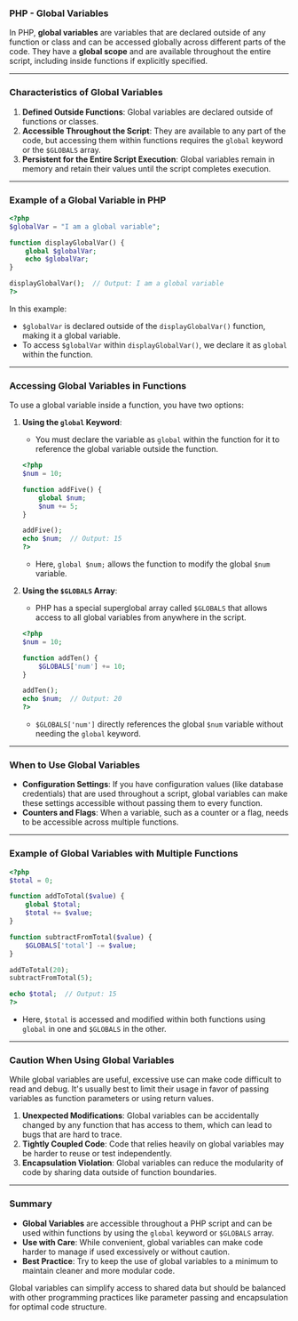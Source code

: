 ### PHP - Global Variables

In PHP, **global variables** are variables that are declared outside of any function or class and can be accessed globally across different parts of the code. They have a **global scope** and are available throughout the entire script, including inside functions if explicitly specified.

---

### Characteristics of Global Variables

1. **Defined Outside Functions**: Global variables are declared outside of functions or classes.
2. **Accessible Throughout the Script**: They are available to any part of the code, but accessing them within functions requires the `global` keyword or the `$GLOBALS` array.
3. **Persistent for the Entire Script Execution**: Global variables remain in memory and retain their values until the script completes execution.

---

### Example of a Global Variable in PHP

```php
<?php
$globalVar = "I am a global variable";

function displayGlobalVar() {
    global $globalVar;
    echo $globalVar;
}

displayGlobalVar();  // Output: I am a global variable
?>
```

In this example:
- `$globalVar` is declared outside of the `displayGlobalVar()` function, making it a global variable.
- To access `$globalVar` within `displayGlobalVar()`, we declare it as `global` within the function.

---

### Accessing Global Variables in Functions

To use a global variable inside a function, you have two options:

1. **Using the `global` Keyword**:
   - You must declare the variable as `global` within the function for it to reference the global variable outside the function.

   ```php
   <?php
   $num = 10;

   function addFive() {
       global $num;
       $num += 5;
   }

   addFive();
   echo $num;  // Output: 15
   ?>
   ```

   - Here, `global $num;` allows the function to modify the global `$num` variable.

2. **Using the `$GLOBALS` Array**:
   - PHP has a special superglobal array called `$GLOBALS` that allows access to all global variables from anywhere in the script.

   ```php
   <?php
   $num = 10;

   function addTen() {
       $GLOBALS['num'] += 10;
   }

   addTen();
   echo $num;  // Output: 20
   ?>
   ```

   - `$GLOBALS['num']` directly references the global `$num` variable without needing the `global` keyword.

---

### When to Use Global Variables

- **Configuration Settings**: If you have configuration values (like database credentials) that are used throughout a script, global variables can make these settings accessible without passing them to every function.
- **Counters and Flags**: When a variable, such as a counter or a flag, needs to be accessible across multiple functions.

---

### Example of Global Variables with Multiple Functions

```php
<?php
$total = 0;

function addToTotal($value) {
    global $total;
    $total += $value;
}

function subtractFromTotal($value) {
    $GLOBALS['total'] -= $value;
}

addToTotal(20);
subtractFromTotal(5);

echo $total;  // Output: 15
?>
```

- Here, `$total` is accessed and modified within both functions using `global` in one and `$GLOBALS` in the other.

---

### Caution When Using Global Variables

While global variables are useful, excessive use can make code difficult to read and debug. It's usually best to limit their usage in favor of passing variables as function parameters or using return values.

1. **Unexpected Modifications**: Global variables can be accidentally changed by any function that has access to them, which can lead to bugs that are hard to trace.
2. **Tightly Coupled Code**: Code that relies heavily on global variables may be harder to reuse or test independently.
3. **Encapsulation Violation**: Global variables can reduce the modularity of code by sharing data outside of function boundaries.

---

### Summary

- **Global Variables** are accessible throughout a PHP script and can be used within functions by using the `global` keyword or `$GLOBALS` array.
- **Use with Care**: While convenient, global variables can make code harder to manage if used excessively or without caution.
- **Best Practice**: Try to keep the use of global variables to a minimum to maintain cleaner and more modular code.

Global variables can simplify access to shared data but should be balanced with other programming practices like parameter passing and encapsulation for optimal code structure.
